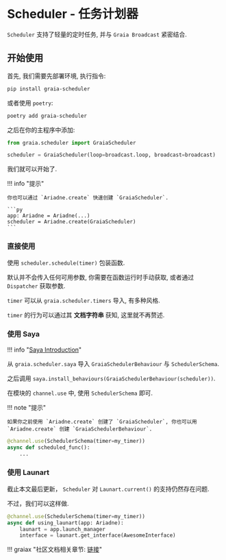 # Scheduler - 任务计划器

`Scheduler` 支持了轻量的定时任务, 并与 `Graia Broadcast` 紧密结合.

## 开始使用

首先, 我们需要先部署环境, 执行指令:

```bash
pip install graia-scheduler
```

或者使用 `poetry`:

```bash
poetry add graia-scheduler
```

之后在你的主程序中添加:

```py
from graia.scheduler import GraiaScheduler

scheduler = GraiaScheduler(loop=broadcast.loop, broadcast=broadcast)
```

我们就可以开始了.

!!! info "提示"

    你也可以通过 `Ariadne.create` 快速创建 `GraiaScheduler`.

    ```py
    app: Ariadne = Ariadne(...)
    scheduler = Ariadne.create(GraiaScheduler)
    ```

### 直接使用

使用 `scheduler.schedule(timer)` 包装函数.

默认并不会传入任何可用参数, 你需要在函数运行时手动获取, 或者通过 `Dispatcher` 获取参数.

`timer` 可以从 `graia.scheduler.timers` 导入, 有多种风格.

`timer` 的行为可以通过其 **文档字符串** 获知, 这里就不再赘述.

### 使用 Saya

!!! info "[Saya Introduction](../saya/start)"

从 `graia.scheduler.saya` 导入 `GraiaSchedulerBehaviour` 与 `SchedulerSchema`.

之后调用 `saya.install_behaviours(GraiaSchedulerBehaviour(scheduler))`.

在模块的 `channel.use` 中, 使用 `SchedulerSchema` 即可.

!!! note "提示"

    如果你之前使用 `Ariadne.create` 创建了 `GraiaScheduler`, 你也可以用 `Ariadne.create` 创建 `GraiaSchedulerBehaviour`.

```py
@channel.use(SchedulerSchema(timer=my_timer))
async def scheduled_func():
    ...
```

### 使用 Launart

截止本文最后更新， `Scheduler` 对 `Launart.current()` 的支持仍然存在问题.

不过，我们可以这样做.

```py
@channel.use(SchedulerSchema(timer=my_timer))
async def using_launart(app: Ariadne):
    launart = app.launch_manager
    interface = launart.get_interface(AwesomeInterface)
```

!!! graiax "社区文档相关章节: [链接](https://graiax.cn/guide/scheduler.html)"
